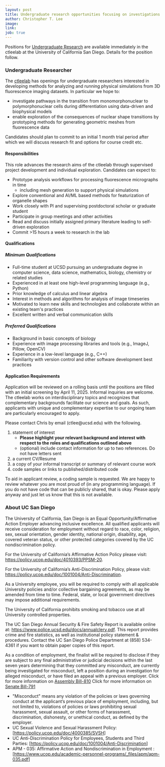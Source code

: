 ```yaml
---
layout: post
title: Undergraduate research opportunities focusing on investigations of nuclear shape deformations
author: Christopher T. Lee
image:
link:
job: true
---
```



Positions for [Undergraduate Research](#undergraduate-researcher) are available immediately in the ctleelab at the University of California San Diego. 
Details for the position follow.

### Undergraduate Researcher

The [ctleelab](https://labs.biology.ucsd.edu/ctlee/) has openings for undergraduate researchers interested in developing methods for analyzing and running physical simulations from 3D fluorescence imaging datasets.
In particular we hope to:
- investigate pathways in the transition from monomorphonuclear to polymorphonuclear cells during differentiation using data-driven and biophysical models
- enable exploration of the consequences of nuclear shape transitions by prototyping methods for generating geometric meshes from fluorescence data

Candidates should plan to commit to an initial 1 month trial period after which we will discuss research fit and options for course credit etc.

#### Responsibilities

This role advances the research aims of the ctleelab through supervised project development and individual exploration.
Candidates can expect to:

- Prototype analysis workflows for processing fluorescence micrographs in time
    - including mesh generation to support physical simulations
- Explore conventional and AI/ML based methods for featurization of organelle shapes
- Work closely with PI and supervising postdoctoral scholar or graduate student
- Participate in group meetings and other activities
- Read and discuss initially assigned primary literature leading to self-driven exploration
- Commit >15 hours a week to research in the lab

#### Qualifications
##### Minimum Qualifications

- Full-time student at UCSD pursuing an undergraduate degree in computer science, data science, mathematics, biology, chemistry or related studies
- Experienced in at least one high-level programming language (e.g., Python)
- Prior knowledge of calculus and linear algebra
- Interest in methods and algorithms for analysis of image timeseries
- Motivated to learn new skills and technologies and collaborate within an existing team's practices
- Excellent written and verbal communication skills

##### Preferred Qualifications

- Background in basic concepts of biology
- Experience with image processing libraries and tools (e.g., ImageJ, Pillow, OpenCV)
- Experience in a low-level language (e.g., C++)
- Familiarity with version control and other software development best practices

#### Application Requirements

Application will be reviewed on a rolling basis until the positions are filled with an initial screening by April 11, 2025. 
Informal inquiries are welcome.
The ctleelab works on interdisciplinary topics and recognizes that complementary backgrounds facilitate our science and goals.
As such, applicants with unique and complementary expertise to our ongoing team are particularly encouraged to apply.

Please contact Chris by email (ctlee<span style="display:none">obfuscate</span>@ucsd.edu) with the following.
1. statement of interest
    - **Please highlight your relevant background and interest with respect to the roles and qualifications outlined above** 
    - (optional) include contact information for up to two references. Do not have letters sent
2. a current CV/Resume
3. a copy of your informal transcript or summary of relevant course work
4. code samples or links to published/distributed code

To aid in applicant review, a coding sample is requested. 
We are happy to review whatever you are most proud of (in any programming language). 
If you do not have code that can be publicly shared, that is okay. 
Please apply anyway and just let us know that this is not available.


### About UC San Diego

The University of California, San Diego is an Equal Opportunity/Affirmative Action Employer advancing inclusive excellence. 
All qualified applicants will receive consideration for employment without regard to race, color, religion, sex, sexual orientation, gender identity, national origin, disability, age, covered veteran status, or other protected categories covered by the UC nondiscrimination policy.

For the University of California’s Affirmative Action Policy please visit: <https://policy.ucop.edu/doc/4010393/PPSM-20>.

For the University of California’s Anti-Discrimination Policy, please visit: <https://policy.ucop.edu/doc/1001004/Anti-Discrimination>.

As a University employee, you will be required to comply with all applicable University policies and/or collective bargaining agreements, as may be amended from time to time. Federal, state, or local government directives may impose additional requirements.

The University of California prohibits smoking and tobacco use at all University controlled properties.

The UC San Diego Annual Security & Fire Safety Report is available online at: <https://www.police.ucsd.edu/docs/annualclery.pdf>. 
This report provides crime and fire statistics, as well as institutional policy statement & procedures. Contact the UC San Diego Police Department at (858) 534-4361 if you want to obtain paper copies of this report.

As a condition of employment, the finalist will be required to disclose if they are subject to any final administrative or judicial decisions within the last seven years determining that they committed any misconduct, are currently being investigated for misconduct, left a position during an investigation for alleged misconduct, or have filed an appeal with a previous employer.
Click for more information on [Assembly Bill-810](https://leginfo.legislature.ca.gov/faces/billNavClient.xhtml?bill_id=202320240AB810)
Click for more information on [Senate Bill-791](https://leginfo.legislature.ca.gov/faces/billNavClient.xhtml?bill_id=202320240SB791)

- "Misconduct" means any violation of the policies or laws governing conduct at the applicant’s previous place of employment, including, but not limited to, violations of policies or laws prohibiting sexual harassment, sexual assault, or other forms of harassment, discrimination, dishonesty, or unethical conduct, as defined by the employer.
- UC Sexual Violence and Sexual Harassment Policy: [<https://policy.ucop.edu/doc/4000385/SVSH>]
- UC Anti-Discrimination Policy for Employees, Students and Third Parties: [<https://policy.ucop.edu/doc/1001004/Anti-Discrimination>]
- APM - 035: Affirmative Action and Nondiscrimination in Employment : [<https://www.ucop.edu/academic-personnel-programs/_files/apm/apm-035.pdf>]
